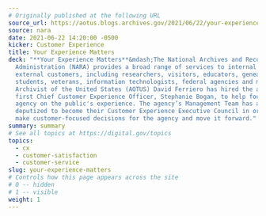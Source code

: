 ```yaml
---
# Originally published at the following URL
source_url: https://aotus.blogs.archives.gov/2021/06/22/your-experience-matters/
source: nara
date: 2021-06-22 14:20:00 -0500
kicker: Customer Experience
title: Your Experience Matters
deck: "**Your Experience Matters**&mdash;The National Archives and Records
  Administration (NARA) provides a broad range of services to internal and
  external customers, including researchers, visitors, educators, genealogists,
  students, veterans, information technologists, federal agencies and more.
  Archivist of the United States (AOTUS) David Ferriero has hired the agency's
  first Chief Customer Experience Officer, Stephanie Bogan, to help focus as an
  agency on the public's experience. The agency’s Management Team has also been
  deputized to become their Customer Experience Executive Council in order to
  make customer-focused decisions for the agency and move it forward."
summary: summary
# See all topics at https://digital.gov/topics
topics:
  - cx
  - customer-satisfaction
  - customer-service
slug: your-experience-matters
# Controls how this page appears across the site
# 0 -- hidden
# 1 -- visible
weight: 1
---
```

